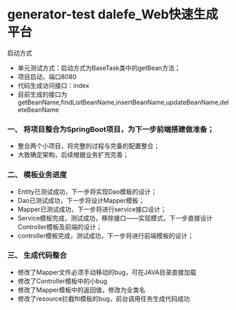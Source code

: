 # generator-test    dalefe_Web快速生成平台
启动方式
- 单元测试方式：启动方式为BaseTask类中的getBean方法；
- 项目启动，端口8080
- 代码生成访问接口：index
- 目前生成的接口为getBeanName,findListBeanName,insertBeanName,updateBeanName,deleteBeanName
### 一、 将项目整合为SpringBoot项目，为下一步前端搭建做准备；
- 整合两个小项目，将完整的过程与完备的配置整合；
- 大致确定架构，后续根据业务扩充完善；
### 二、 模板业务进度
- Entity已测试成功，下一步将实现Dao模板的设计；
- Dao已测试成功，下一步将设计Mapper模板；
- Mapper已测试成功，下一步将进行service接口设计；
- Service模板完成，测试成功，移除接口——实现模式，下一步直接设计Controller模板及前端的设计；
- controller模板完成，测试成功，下一步将进行前端模板的设计；
### 三、 生成代码整合
- 修改了Mapper文件必须手动移动的bug，可在JAVA目录直接加载
- 修改了Controller模板中的小bug
- 修改了Mapper模板中的返回值，修改为全类名
- 修改了resource拦截ftl模板的bug，前台调用任务生成代码成功